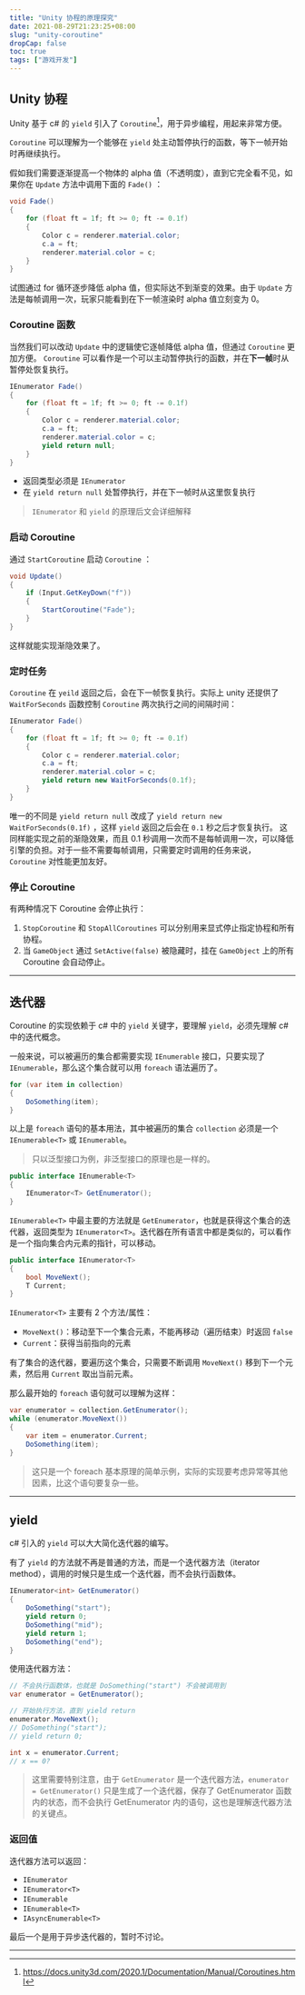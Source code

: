 ```yaml
---
title: "Unity 协程的原理探究"
date: 2021-08-29T21:23:25+08:00
slug: "unity-coroutine"
dropCap: false
toc: true
tags: ["游戏开发"]
---
```


## Unity 协程

Unity 基于 c# 的  `yield` 引入了 `Coroutine`[^1]，用于异步编程，用起来非常方便。

`Coroutine` 可以理解为一个能够在 `yield` 处主动暂停执行的函数，等下一帧开始时再继续执行。

假如我们需要逐渐提高一个物体的 alpha 值（不透明度），直到它完全看不见，如果你在 `Update` 方法中调用下面的 `Fade()` ：

```csharp
void Fade()
{
    for (float ft = 1f; ft >= 0; ft -= 0.1f)
    {
        Color c = renderer.material.color;
        c.a = ft;
        renderer.material.color = c;
    }
}
```

试图通过 for 循环逐步降低 alpha 值，但实际达不到渐变的效果。由于 `Update` 方法是每帧调用一次，玩家只能看到在下一帧渲染时 alpha 值立刻变为 0。

### Coroutine 函数

当然我们可以改动 `Update` 中的逻辑使它逐帧降低 alpha 值，但通过 `Coroutine` 更加方便。 `Coroutine` 可以看作是一个可以主动暂停执行的函数，并在**下一帧**时从暂停处恢复执行。

```csharp
IEnumerator Fade()
{
    for (float ft = 1f; ft >= 0; ft -= 0.1f)
    {
        Color c = renderer.material.color;
        c.a = ft;
        renderer.material.color = c;
        yield return null;
    }
}
```

- 返回类型必须是 `IEnumerator`
- 在 `yield return null` 处暂停执行，并在下一帧时从这里恢复执行

> `IEnumerator` 和 `yield` 的原理后文会详细解释

### 启动 Coroutine

通过 `StartCoroutine` 启动 `Coroutine` ：

```csharp
void Update()
{
    if (Input.GetKeyDown("f"))
    {
        StartCoroutine("Fade");
    }
}
```

这样就能实现渐隐效果了。

### 定时任务

`Coroutine` 在 `yeild` 返回之后，会在下一帧恢复执行。实际上 unity 还提供了 `WaitForSeconds` 函数控制 `Coroutine` 两次执行之间的间隔时间：

```csharp
IEnumerator Fade()
{
    for (float ft = 1f; ft >= 0; ft -= 0.1f)
    {
        Color c = renderer.material.color;
        c.a = ft;
        renderer.material.color = c;
        yield return new WaitForSeconds(0.1f);
    }
}
```

唯一的不同是 `yield return null` 改成了 `yield return new WaitForSeconds(0.1f)` ，这样 `yield` 返回之后会在 `0.1` 秒之后才恢复执行。
这同样能实现之前的渐隐效果，而且 0.1 秒调用一次而不是每帧调用一次，可以降低引擎的负担。对于一些不需要每帧调用，只需要定时调用的任务来说， `Coroutine` 对性能更加友好。

### 停止 Coroutine

有两种情况下 Coroutine 会停止执行：

1. `StopCoroutine` 和 `StopAllCoroutines` 可以分别用来显式停止指定协程和所有协程。
2. 当 `GameObject` 通过 `SetActive(false)` 被隐藏时，挂在 `GameObject` 上的所有 Coroutine 会自动停止。

---

## 迭代器

Coroutine 的实现依赖于 c# 中的 `yield` 关键字，要理解 `yield`，必须先理解 c# 中的迭代概念。

一般来说，可以被遍历的集合都需要实现 `IEnumerable` 接口，只要实现了 `IEnumerable`，那么这个集合就可以用 `foreach` 语法遍历了。

```csharp
for (var item in collection)
{
    DoSomething(item);
}
```

以上是 `foreach` 语句的基本用法，其中被遍历的集合 `collection` 必须是一个 `IEnumerable<T>` 或 `IEnumerable`。

> 只以泛型接口为例，非泛型接口的原理也是一样的。

```csharp
public interface IEnumerable<T>
{
    IEnumerator<T> GetEnumerator();
}
```

`IEnumerable<T>` 中最主要的方法就是 `GetEnumerator`，也就是获得这个集合的迭代器，返回类型为 `IEnumerator<T>`。迭代器在所有语言中都是类似的，可以看作是一个指向集合内元素的指针，可以移动。

```csharp
public interface IEnumerator<T>
{
    bool MoveNext();
    T Current;
}
```

`IEnumerator<T>` 主要有 2 个方法/属性：

- `MoveNext()`：移动至下一个集合元素，不能再移动（遍历结束）时返回 `false`
- `Current`：获得当前指向的元素

有了集合的迭代器，要遍历这个集合，只需要不断调用 `MoveNext()` 移到下一个元素，然后用 `Current` 取出当前元素。

那么最开始的 `foreach` 语句就可以理解为这样：

```csharp
var enumerator = collection.GetEnumerator();
while (enumerator.MoveNext())
{
    var item = enumerator.Current;
    DoSomething(item);
}
```

> 这只是一个 foreach 基本原理的简单示例，实际的实现要考虑异常等其他因素，比这个语句要复杂一些。

---

## yield

c# 引入的 `yield` 可以大大简化迭代器的编写。

有了 `yield` 的方法就不再是普通的方法，而是一个迭代器方法（iterator method），调用的时候只是生成一个迭代器，而不会执行函数体。

```csharp
IEnumerator<int> GetEnumerator()
{
    DoSomething("start");
    yield return 0;
    DoSomething("mid");
    yield return 1;
    DoSomething("end");
}
```

使用迭代器方法：

```csharp
// 不会执行函数体，也就是 DoSomething("start") 不会被调用到
var enumerator = GetEnumerator();

// 开始执行方法，直到 yield return
enumerator.MoveNext();
// DoSomething("start");
// yield return 0;

int x = enumerator.Current;
// x == 0?
```

> 这里需要特别注意，由于 `GetEnumerator` 是一个迭代器方法，`enumerator = GetEnumerator()` 只是生成了一个迭代器，保存了 GetEnumerator 函数内的状态，而不会执行 GetEnumerator 内的语句，这也是理解迭代器方法的关键点。

### 返回值

迭代器方法可以返回：

- `IEnumerator`
- `IEnumerator<T>`
- `IEnumerable`
- `IEnumerable<T>`
- `IAsyncEnumerable<T>`

最后一个是用于异步迭代器的，暂时不讨论。

---

[^1]: <https://docs.unity3d.com/2020.1/Documentation/Manual/Coroutines.html>